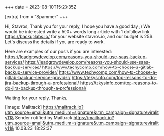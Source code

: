 +++
date = 2023-08-10T15:23:35Z

[extra]
from = "Spammer"
+++

Hi, Stavros,
Thank you for your reply, I hope you have a good day ;)
We would be interested write a 500+ words long article with 1 dofollow link
https://backuplabs.io/ for your website stavros.io, and our budget is 25$.
Let's discuss the details if you are ready to work.

Here are examples of our posts if you are interested:
<https://leadgrowdevelop.com/reasons-you-should-use-saas-backup-services/>
https://leadgrowdevelop.com/reasons-you-should-use-saas-backup-services/
<https://www.techycomp.com/how-to-choose-a-gitlab-backup-service-provider/>
https://www.techycomp.com/how-to-choose-a-gitlab-backup-service-provider/
<https://tekysinfo.com/top-reasons-to-do-jira-backup-through-a-professional/>
https://tekysinfo.com/top-reasons-to-do-jira-backup-through-a-professional/

Waiting for your reply. Thanks.

[image: Mailtrack]
<https://mailtrack.io?utm_source=gmail&utm_medium=signature&utm_campaign=signaturevirality11&>
Sender
notified by
Mailtrack
<https://mailtrack.io?utm_source=gmail&utm_medium=signature&utm_campaign=signaturevirality11&>
10.08.23,
18:22:37
